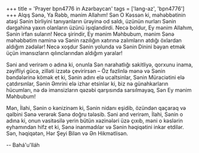 +++
title = 'Prayer bpn4776 in Azərbaycan'
tags = ['lang-az', 'bpn4776']
+++
Alqış Sənə, Ya Rəbb, mənim Allahım! Sən O Kəssən ki, məhəbbətinin atəşi Sənin birliyini tanıyanların ürəyinə od saldı, üzünün nurları Sənin dərgahina yaxın olanların üzünü işıqlandirdi. Necə boldur, Ey mənim Allahım, Sənin irfan suların! Necə şirindir, Ey mənim Məhbubum, mənim Sənə məhəbbətim naminə və Sənin razılığın xatırınə zalımların atdığı öxlardan aldığım zədələr! Necə xoşdur Sənin yolunda və Sənin Dinini bəyan etmək üçün imansızların qılınclarından aldığım yaralar!

Səni and verirəm o adına ki, onunla Sən narahatlığı sakitliyə, qorxunu inama, zəyifliyi gücə, zilləti izzətə çevirirsən – Öz fəzlinlə mənə və Sənin bəndələrinə kömək et ki, Sənin adını elə ucaltsinlar, Sənin Müraciətini elə çatdırsınlar, Sənin Əmrini elə izhar etsinlər ki, biz nə günahkarların hücumları, nə də imansizların qəzəbi qarşısında sarsılmayaq, Sən Ey mənim Məhbubum!

Mən, İlahi, Sənin o kənizinəm ki, Sənin nidanı eşidib, özündən qaçaraq və qəlbini Sənə verərək Sənə doğru tələsib. Səni and verirəm, İlahi, Sənin o adına ki, onun vasitəsilə yerin bütün xəzinələri üzə çıxıb, məni o kəslərin eyhamından hifz et ki, Sənə inanmadılar və Sənin həqiqətini inkar etdilər. Sən, həqiqətən, Hər Şeyi Bilən və Ən Hikmətlisən.

-- Bahá'u'lláh
